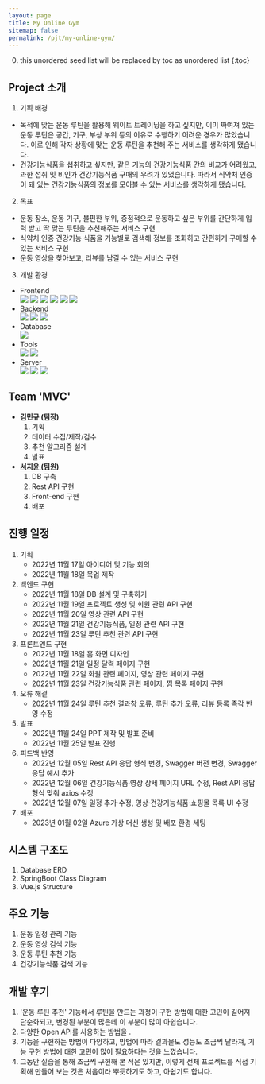 ```yaml
---
layout: page
title: My Online Gym
sitemap: false
permalink: /pjt/my-online-gym/
---
```

0. this unordered seed list will be replaced by toc as unordered list
{:toc}

## Project 소개
1. 기획 배경
  - 목적에 맞는 운동 루틴을 활용해 웨이트 트레이닝을 하고 싶지만, 이미 짜여져 있는 운동 루틴은 공간, 기구, 부상 부위 등의 이유로 수행하기 어려운 경우가 많았습니다. 이로 인해 각자 상황에 맞는 운동 루틴을 추천해 주는 서비스를 생각하게 됐습니다.
  - 건강기능식품을 섭취하고 싶지만, 같은 기능의 건강기능식품 간의 비교가 어려웠고, 과한 섭취 및 비인가 건강기능식품 구매의 우려가 있었습니다. 따라서 식약처 인증이 돼 있는 건강기능식품의 정보를 모아볼 수 있는 서비스를 생각하게 됐습니다.

2. 목표
  - 운동 장소, 운동 기구, 불편한 부위, 중점적으로 운동하고 싶은 부위를 간단하게 입력 받고 딱 맞는 루틴을 추천해주는 서비스 구현
  - 식약처 인증 건강기능 식품을 기능별로 검색해 정보를 조회하고 간편하게 구매할 수 있는 서비스 구현
  - 운동 영상을 찾아보고, 리뷰를 남길 수 있는 서비스 구현

3. 개발 환경
  - Frontend  
    <img src="https://img.shields.io/badge/vue 2-4FC08D?style=flat&logo=vue.js&logoColor=white"> <img src="https://img.shields.io/badge/Visual Studio Code-007ACC?style=flat&logo=VisualStudioCode&logoColor=white"> <img src="https://img.shields.io/badge/HTML5-E34F26?style=flat&logo=HTML5&logoColor=white"> <img src="https://img.shields.io/badge/CSS3-1572B6?style=flat&logo=CSS3&logoColor=white"> <img src="https://img.shields.io/badge/Javascript-F7DF1E?style=flat&logo=Javascript&logoColor=white"> <img src="https://img.shields.io/badge/Bootstrap-7952B3?style=flat&logo=Bootstrap&logoColor=white">
  - Backend  
    <img src="https://img.shields.io/badge/Spring Boot-6DB33F?style=flat&logo=SpringBoot&logoColor=white"> <img src="https://img.shields.io/badge/Eclipse IDE-2C2255?style=flat&logo=EclipseIDE&logoColor=white"> <img src="https://img.shields.io/badge/Java8-007396?style=flat&logo=Java&logoColor=white">
  - Database  
    <img src="https://img.shields.io/badge/MySQL-4479A1?style=flat&logo=mysql&logoColor=white">
  - Tools  
    <img src="https://img.shields.io/badge/Notion-000000?style=flat&logo=Notion&logoColor=white"> <img src="https://img.shields.io/badge/GitLab-FC6D26?style=flat&logo=GitLab&logoColor=white">
  - Server  
    <img src="https://img.shields.io/badge/Microsoft Azure-0078D4?style=flat&logo=MicrosoftAzure&logoColor=white"> <img src="https://img.shields.io/badge/Ubuntu-E95420?style=flat&logo=Ubuntu&logoColor=white"> <img src="https://img.shields.io/badge/Linux-FCC624?style=flat&logo=Linux&logoColor=white">

## Team 'MVC'
- <b>김민규 (팀장)</b>
    1. 기획
    2. 데이터 수집/제작/검수
    3. 추천 알고리즘 설계
    4. 발표
- [<b>서지윤 (팀원)</b>](https://github.com/Jeeyoun-S)
    1. DB 구축
    2. Rest API 구현
    3. Front-end 구현
    4. 배포

## 진행 일정
1. 기획
    - 2022년 11월 17일 아이디어 및 기능 회의
    - 2022년 11월 18일 목업 제작 
2. 백엔드 구현
    - 2022년 11월 18일 DB 설계 및 구축하기
    - 2022년 11월 19일 프로젝트 생성 및 회원 관련 API 구현
    - 2022년 11월 20일 영상 관련 API 구현
    - 2022년 11월 21일 건강기능식품, 일정 관련 API 구현
    - 2022년 11월 23일 루틴 추천 관련 API 구현
3. 프론트엔드 구현
    - 2022년 11월 18일 홈 화면 디자인
    - 2022년 11월 21일 일정 달력 페이지 구현
    - 2022년 11월 22일 회원 관련 페이지, 영상 관련 페이지 구현
    - 2022년 11월 23일 건강기능식품 관련 페이지, 찜 목록 페이지 구현
4. 오류 해결
    - 2022년 11월 24일 루틴 추천 결과창 오류, 루틴 추가 오류, 리뷰 등록 즉각 반영 수정
5. 발표
    - 2022년 11월 24일 PPT 제작 및 발표 준비
    - 2022년 11월 25일 발표 진행
6. 피드백 반영
    - 2022년 12월 05일 Rest API 응답 형식 변경, Swagger 버전 변경, Swagger 응답 예시 추가
    - 2022년 12월 06일 건강기능식품·영상 상세 페이지 URL 수정, Rest API 응답 형식 맞춰 axios 수정
    - 2022년 12월 07일 일정 추가·수정, 영상·건강기능식품·쇼핑몰 목록 UI 수정
7. 배포
    - 2023년 01월 02일 Azure 가상 머신 생성 및 배포 환경 세팅

## 시스템 구조도
1. Database ERD
2. SpringBoot Class Diagram
3. Vue.js Structure

## 주요 기능
1. 운동 일정 관리 기능
2. 운동 영상 검색 기능
3. 운동 루틴 추천 기능
4. 건강기능식품 검색 기능

## 개발 후기
1. '운동 루틴 추천' 기능에서 루틴을 만드는 과정이 구현 방법에 대한 고민이 길어져 단순화되고, 변경된 부분이 많은데 이 부분이 많이 아쉽습니다.
2. 다양한 Open API를 사용하는 방법을 .
3. 기능을 구현하는 방법이 다양하고, 방법에 따라 결과물도 성능도 조금씩 달라져, 기능 구현 방법에 대한 고민이 많이 필요하다는 것을 느꼈습니다.
4. 그동안 실습을 통해 조금씩 구현해 본 적은 있지만, 이렇게 전체 프로젝트를 직접 기획해 만들어 보는 것은 처음이라 뿌듯하기도 하고, 아쉽기도 합니다.
